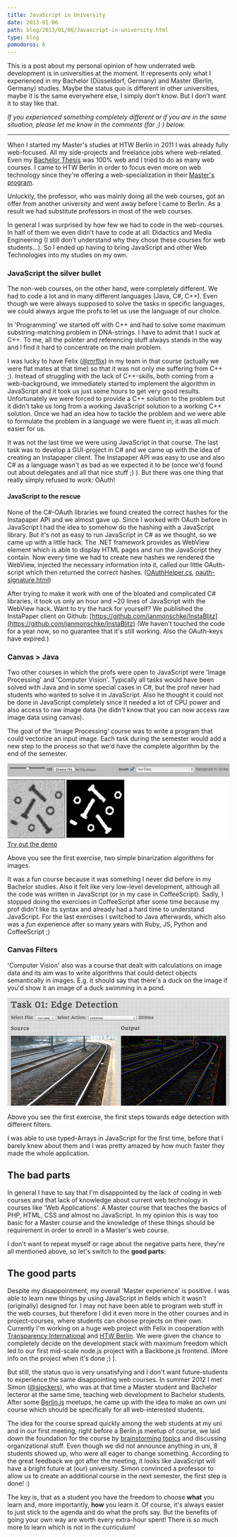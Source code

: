 ```yaml
---
title: JavaScript in University
date: 2013-01-06
path: blog/2013/01/06/Javascript-in-university.html
type: blog
pomodoros: 6
---
```


This is a post about my personal opinion of how underrated web development is in universities at the moment. It represents only what I experienced in my Bachelor (Düsseldorf, Germany) and Master (Berlin, Germany) studies. Maybe the status quo is different in other universities, maybe it is the same everywhere else, I simply don't know. But I don't want it to stay like that.

_If you experienced something completely different or if you are in the same situation, please let me know in the comments (far ;) ) below._

---

When I started my Master's studies at HTW Berlin in 2011 I was already fully web-focused. All my side-projects and freelance jobs where web-related. Even my [Bachelor Thesis](https://github.com/janmonschke/Bachelor-Thesis/raw/master/Design%20and%20Implementation%20of%20a%20web-based%20platform%20to%20present%20designer-portfolios_CP.pdf) was 100% web and I tried to do as many web courses.
I came to HTW Berlin in order to focus even more on web technology since they're offering a web-specialization in their [Master's program](http://imi-master.htw-berlin.de/informieren/).

Unluckily, the professor, who was mainly doing all the web courses, got an offer from another university and went away before I came to Berlin. As a result we had substitute professors in most of the web courses.

In general I was surprised by how few we had to code in the web-courses. In half of them we even didn't have to code at all: Didactics and Media Engineering (I still don't understand why they chose these courses for web students…). So I ended up having to bring JavaScript and other Web Technologies into my studies on my own.

### JavaScript the silver bullet

The non-web courses, on the other hand, were completely different. We had to code a lot and in many different languages (Java, C#, C++). Even though we were always supposed to solve the tasks in specific languages, we could always argue the profs to let us use the language of our choice.

In 'Programming' we started off with C++ and had to solve some maximum substring-matching problem in DNA-strings. I have to admit that I suck at C++. To me, all the pointer and referencing stuff always stands in the way and I find it hard to concentrate on the main problem.

I was lucky to have Felix ([@mrflix](http://twitter.com/mrflix)) in my team in that course (actually we were flat mates at that time) so that it was not only me suffering from C++ ;). Instead of struggling with the lack of C++-skills, both coming from a web-background, we immediately started to implement the algorithm in JavaScript and it took us just some hours to get very good results. Unfortunately we were forced to provide a C++ solution to the problem but it didn't take us long from a working JavaScript solution to a working C++ solution. Once we had an idea how to tackle the problem and we were able to formulate the problem in a language we were fluent in, it was all much easier for us.

It was not the last time we were using JavaScript in that course. The last task was to develop a GUI-project in C# and we came up with the idea of creating an Instapaper client. The Instapaper API was easy to use and also C# as a language wasn't as bad as we expected it to be (once we'd found out about delegates and all that nice stuff ;) ). But there was one thing that really simply refused to work: OAuth!

#### JavaScript to the rescue

None of the C#-OAuth libraries we found created the correct hashes for the Instapaper API and we almost gave up. Since I worked with OAuth before in JavaScript I had the idea to somehow do the hashing with a JavaScript library. But it's not as easy to run JavaScript in C# as we thought, so we came up with a little hack. The .NET framework provides as WebView element which is able to display HTML pages and run the JavaScript they contain. Now every time we had to create new hashes we rendered the WebView, injected the necessary information into it, called our little OAuth-script which then returned the correct hashes. ([OAuthHelper.cs](https://github.com/janmonschke/InstaBlitz/blob/master/InstaBlitz/OAuthHelper.cs), [oauth-signature.html](https://github.com/janmonschke/InstaBlitz/blob/master/InstaBlitz/htmlshizzle/oauth-signatur-manizzle.html))

After trying to make it work with one of the bloated and complicated C# libraries, it took us only an hour and ~20 lines of JavaScript with the WebView hack. Want to try the hack for yourself? We published the InstaPaper client on Github: [https://github.com/janmonschke/InstaBlitz](https://github.com/janmonschke/InstaBlitz) (We haven't touched the code for a year now, so no guarantee that it's still working. Also the OAuth-keys have expired.)

### Canvas > Java

Two other courses in which the profs were open to JavaScript were 'Image Processing' and 'Computer Vision'. Typically all tasks would have been solved with Java and in some special cases in C#, but the prof never had students who wanted to solve it in JavaScript. Also he thought it could not be done in JavaScript completely since it needed a lot of CPU power and also access to raw image data (he didn't know that you can now access raw image data using canvas).

The goal of the 'Image Processing' course was to write a program that could vectorize an input image. Each task during the semester would add a new step to the process so that we'd have the complete algorithm by the end of the semester.

![Binarization](binarization.png)
[Try out the demo](https://janmonschke.com/Image-Processing-with-HTML5-Canvas/Ue01-Monschke-Jan)

Above you see the first exercise, two simple binarization algorithms for images.

It was a fun course because it was something I never did before in my Bachelor studies. Also it felt like very low-level development, although all the code was written in JavaScript (or in my case in CoffeeScript). Sadly, I stopped doing the exercises in CoffeeScript after some time because my prof didn't like its syntax and already had a hard time to understand JavaScript. For the last exercises I switched to Java afterwards, which also was a _fun_ experience after so many years with Ruby, JS, Python and CoffeeScript ;)

### Canvas Filters

'Computer Vision' also was a course that dealt with calculations on image data and its aim was to write algorithms that could detect objects semantically in images. E.g. it should say that there's a duck on the image if you'd show it an image of a duck swimming in a pond.

[![Edge detection](edge-detection.png)](http://janmonschke.com/ComputerVision/01_Edge_Detection)

Above you see the first exercise, the first steps towards edge detection with different filters.

I was able to use typed-Arrays in JavaScript for the first time, before that I barely knew about them and I was pretty amazed by how much faster they made the whole application.

## The bad parts

In general I have to say that I'm disappointed by the lack of coding in web courses and that lack of knowledge about current web technology in courses like 'Web Applications'. A Master course that teaches the basics of PHP, HTML, CSS and almost no JavaScript. In my opinion this is way too basic for a Master course and the knowledge of these things should be requirement in order to enroll in a Master's web course.

I don't want to repeat myself or rage about the negative parts here, they're all mentioned above, so let's switch to the **good parts:**

## The good parts

Despite my disappointment, my overall 'Master experience' is positive. I was able to learn new things by using JavaScript in fields which it wasn't (originally) designed for. I may not have been able to program web stuff in the web courses, but therefore I did it even more in the other courses and in project-courses, where students can choose projects on their own. Currently I'm working on a huge web project with Felix in cooperation with [Transparency International](http://transparency.org) and [HTW Berlin](http://htw-berlin.de). We were given the chance to completely decide on the development stack with maximum freedom which led to our first mid-scale node.js project with a Backbone.js frontend. (More info on the project when it's done ;) ).

But still, the status quo is very unsatisfying and I don't want future-students to experience the same disappointing web courses. In summer 2012 I met Simon ([@sjockers](https://twitter.com/sjockers)), who was at that time a Master student and Bachelor lecteror at the same time, teaching web development to Bachelor students. After some [Berlin.js](http://berlinjs.org) meetups, he came up with the idea to make an own uni course which should be specifically for all web-interested students.

The idea for the course spread quickly among the web students at my uni and in our first meeting, right before a Berlin.js meetup of course, we laid down the foundation for the course by [brainstorming topics](https://gist.github.com/4170211) and discussing organizational stuff. Even though we did not announce anything in uni, 8 students showed up, who were all eager to change something. According to the great feedback we got after the meeting, it looks like JavaScript will have a bright future at (our) university. Simon convinced a professor to allow us to create an additional course in the next semester, the first step is done! :)

The key is, that as a student you have the freedom to choose **what** you learn and, more importantly, **how** you learn it. Of course, it's always easier to just stick to the agenda and do what the profs say. But the benefits of going your own way are worth every extra-hour spent! There is so much more to learn which is not in the curriculum!
